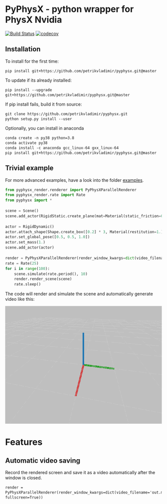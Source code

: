 # PyPhysX - python wrapper for PhysX Nvidia
[![Build Status](https://travis-ci.com/petrikvladimir/pyphysx.svg?branch=master)](https://travis-ci.com/petrikvladimir/pyphysx) 
[![codecov](https://codecov.io/gh/petrikvladimir/pyphysx/branch/master/graph/badge.svg)](https://codecov.io/gh/petrikvladimir/pyphysx)

## Installation
To install for the first time:
```
pip install git+https://github.com/petrikvladimir/pyphysx.git@master
```
To update if its already installed: 
```
pip install --upgrade git+https://github.com/petrikvladimir/pyphysx.git@master
```
If pip install fails, build it from source:
```
git clone https://github.com/petrikvladimir/pyphysx.git
python setup.py install --user
```
Optionally, you can install in anaconda
```
conda create -n py38 python=3.8
conda activate py38
conda install -c anaconda gcc_linux-64 gxx_linux-64
pip install git+https://github.com/petrikvladimir/pyphysx.git@master
```

## Trivial example
For more advanced examples, have a look into the folder [examples](examples/).
```python
from pyphysx_render.renderer import PyPhysXParallelRenderer
from pyphysx_render.rate import Rate
from pyphysx import *

scene = Scene()
scene.add_actor(RigidStatic.create_plane(mat=Material(static_friction=0.1, dynamic_friction=0.1, restitution=0.5)))

actor = RigidDynamic()
actor.attach_shape(Shape.create_box([0.2] * 3, Material(restitution=1.)))
actor.set_global_pose([0.5, 0.5, 1.0])
actor.set_mass(1.)
scene.add_actor(actor)

render = PyPhysXParallelRenderer(render_window_kwargs=dict(video_filename='out.mp4'))
rate = Rate(25)
for i in range(100):
    scene.simulate(rate.period(), 10)
    render.render_scene(scene)
    rate.sleep()
```
The code will render and simulate the scene and automatically generate video like this:

![](examples/anim_fall.gif)


# Features
## Automatic video saving
Record the rendered screen and save it as a video automatically after the window is closed.
```
render = PyPhysXParallelRenderer(render_window_kwargs=dict(video_filename='out.mp4', fullscreen=True))
```